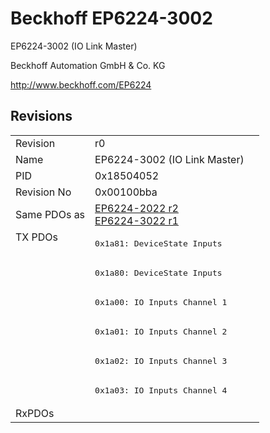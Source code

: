 # Beckhoff EP6224-3002

EP6224-3002 (IO Link Master)

Beckhoff Automation GmbH & Co. KG

http://www.beckhoff.com/EP6224

## Revisions
<table>
<tr >
<td>Revision</td>
<td>r0</td>
</tr>
<tr >
<td>Name</td>
<td>EP6224-3002 (IO Link Master)</td>
</tr>
<tr >
<td>PID</td>
<td>0x18504052</td>
</tr>
<tr >
<td>Revision No</td>
<td>0x00100bba</td>
</tr>
<tr >
<td>Same PDOs as</td>
<td><a href="EP6224-2022">EP6224-2022 r2</a><br/><a href="EP6224-3022">EP6224-3022 r1</a></td>
</tr>
<tr class="txpdo">
<td rowspan=6 valign=top>TX PDOs</td>
<td><pre>0x1a81: DeviceState Inputs</pre></td>
<td></td>
</tr>
<tr class="txpdo">
<td><pre>0x1a80: DeviceState Inputs</pre></td>
</tr>
<tr class="txpdo">
<td><pre>0x1a00: IO Inputs Channel 1</pre></td>
</tr>
<tr class="txpdo">
<td><pre>0x1a01: IO Inputs Channel 2</pre></td>
</tr>
<tr class="txpdo">
<td><pre>0x1a02: IO Inputs Channel 3</pre></td>
</tr>
<tr class="txpdo">
<td><pre>0x1a03: IO Inputs Channel 4</pre></td>
</tr>
<tr >
<td>RxPDOs</td>
<td></td>
</tr>
</table>
